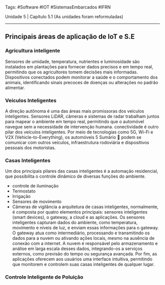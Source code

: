 Tags: #Software #IOT #SistemasEmbarcados #IFRN 

Unidade 5 | Capítulo 5.1 (As unidades foram reformuladas)

___
## Principais áreas de aplicação de IoT  e S.E
### Agricultura inteligente
Sensores de umidade, temperatura, nutrientes e luminosidade são instalados em plantações para fornecer dados precisos e em tempo real, permitindo que os agricultores tomem decisões mais informadas.
Dispositivos conectados podem monitorar a saúde e o comportamento dos animais, identificando sinais precoces de doenças ou alterações no padrão alimentar.

### Veículos Inteligentes
A direção autônoma é uma das áreas mais promissoras dos veículos inteligentes. Sensores LiDAR, câmeras e sistemas de radar trabalham juntos para mapear o ambiente em tempo real, permitindo que o automóvel navegue sem a necessidade de intervenção humana.
conectividade é outro pilar dos veículos inteligentes. Por meio de tecnologias como 5G, Wi-Fi e V2X (Vehicle-to-Everything), os automóveis 5 Sumário  podem se comunicar com outros veículos, infraestrutura rodoviária e dispositivos pessoais dos motoristas.
### Casas Inteligentes
Um dos principais pilares das casas inteligentes é a automação residencial, que possibilita o controle dinâmico de diversas funções do ambiente.
- controle de iluminação 
- Termostato
- Irrigação
- Sensores de movimento
- Câmeras de vigilância
a arquitetura de casas inteligentes, normalmente, é composta por quatro elementos principais: sensores inteligentes (smart devices), o gateway, a cloud e as aplicações. Os sensores inteligentes capturam dados do ambiente, como temperatura, movimento e níveis de luz, e enviam essas informações para o gateway. O gateway atua como intermediário, processando e transmitindo os dados para a nuvem ou ativando ações locais, mesmo na ausência de conexão com a internet. A nuvem é responsável pelo armazenamento e análise em larga escala desses dados, integrando-os a serviços externos, como previsão do tempo ou segurança avançada. Por fim, as aplicações oferecem aos usuários uma interface intuitiva, permitindo que monitorem e controlem suas casas inteligentes de qualquer lugar.

### Controle Inteligente de Poluição
